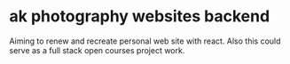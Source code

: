 # ak photography websites backend

Aiming to renew and recreate personal web site with react.
Also this could serve as a full stack open courses project work.
